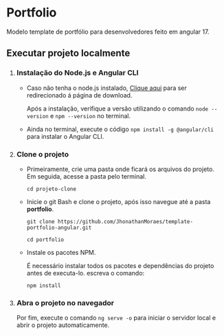 # Portfolio

Modelo template de portfólio para desenvolvedores feito em angular 17.

## Executar projeto localmente

1. ### Instalação do Node.js e Angular CLI
   
   - Caso não tenha o node.js instalado, [Clique aqui](https://nodejs.org/en) para ser redirecionado á página de download.
     
      Após a instalação, verifique a versão utilizando o comando ```node --version``` e ```npm --version``` no terminal.
       
   - Ainda no terminal, execute o código ```npm install -g @angular/cli``` para instalar o Angular CLI.
     
2. ### Clone o projeto
   
     - Primeiramente, crie uma pasta onde ficará os arquivos do projeto. Em seguida, acesse a pasta pelo terminal.
       
       ```
       cd projeto-clone
       ```
       
     - Inicie o git Bash e clone o projeto, após isso navegue até a pasta **portfolio**.
       
       ```
       git clone https://github.com/JhonathanMoraes/template-portfolio-angular.git
       ```

       ```
       cd portfolio
       ```

   - Instale os pacotes NPM.
     
      É necessário instalar todos os pacotes e dependências do projeto antes de executa-lo. escreva o comando:
     
      ```
      npm install
      ```
      
3. ### Abra o projeto no navegador

   Por fim, execute o comando ```ng serve -o``` para iniciar o servidor local e abrir o projeto automaticamente.
